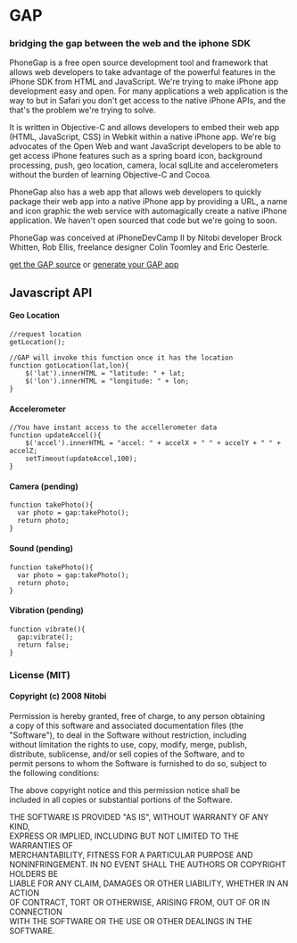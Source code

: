 # GAP

### bridging the gap between the web and the iphone SDK

PhoneGap is a free open source development tool and framework that
allows web developers to take advantage of the powerful features in
the iPhone SDK from HTML and JavaScript.  We're trying to make iPhone
app development easy and open.  For many applications a web
application is the way to but in Safari you don't get access to the
native iPhone APIs, and the that's the problem we're trying to solve.

It is written in Objective-C and allows developers to embed their web
app (HTML, JavaScript, CSS) in Webkit within a native iPhone app.
We're big advocates of the Open Web and want JavaScript developers to
be able to get access iPhone features such as a spring board icon,
background processing, push, geo location, camera, local sqlLite and
accelerometers without the burden of learning Objective-C and Cocoa.

PhoneGap also has a web app that allows web developers to quickly
package their web app into a native iPhone app by providing a URL, a
name and icon graphic the web service with automagically create a
native iPhone application.  We haven't open sourced that code but
we're going to soon.

PhoneGap was conceived at iPhoneDevCamp II by Nitobi developer Brock
Whitten, Rob Ellis, freelance designer Colin Toomley and Eric
Oesterle.

[get the GAP source](http://github.com/sintaxi/gap "source code via github") or [generate your GAP app](http://phonegap.com/ "generates iphone app")

## Javascript API
  
#### Geo Location
    
    //request location
    getLocation();
    
    //GAP will invoke this function once it has the location
    function gotLocation(lat,lon){
    	$('lat').innerHTML = "latitude: " + lat;
    	$('lon').innerHTML = "longitude: " + lon;
    }
    
#### Accelerometer

    //You have instant access to the accellerometer data
    function updateAccel(){
    	$('accel').innerHTML = "accel: " + accelX + " " + accelY + " " + accelZ;	
    	setTimeout(updateAccel,100);
    }
      
#### Camera (pending)

    function takePhoto(){
      var photo = gap:takePhoto();
      return photo;
    }
    
#### Sound (pending)

    function takePhoto(){
      var photo = gap:takePhoto();
      return photo;
    }
    
#### Vibration (pending)

    function vibrate(){
      gap:vibrate();
      return false;
    }

### License (MIT)

#### Copyright (c) 2008 Nitobi

Permission is hereby granted, free of charge, to any person obtaining  
a copy of this software and associated documentation files (the  
"Software"), to deal in the Software without restriction, including  
without limitation the rights to use, copy, modify, merge, publish,  
distribute, sublicense, and/or sell copies of the Software, and to  
permit persons to whom the Software is furnished to do so, subject to  
the following conditions:  

The above copyright notice and this permission notice shall be  
included in all copies or substantial portions of the Software.  

THE SOFTWARE IS PROVIDED "AS IS", WITHOUT WARRANTY OF ANY KIND,  
EXPRESS OR IMPLIED, INCLUDING BUT NOT LIMITED TO THE WARRANTIES OF  
MERCHANTABILITY, FITNESS FOR A PARTICULAR PURPOSE AND  
NONINFRINGEMENT. IN NO EVENT SHALL THE AUTHORS OR COPYRIGHT HOLDERS BE  
LIABLE FOR ANY CLAIM, DAMAGES OR OTHER LIABILITY, WHETHER IN AN ACTION  
OF CONTRACT, TORT OR OTHERWISE, ARISING FROM, OUT OF OR IN CONNECTION  
WITH THE SOFTWARE OR THE USE OR OTHER DEALINGS IN THE SOFTWARE.